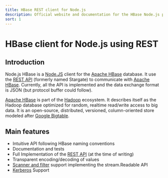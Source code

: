 ```yaml
---
title: HBase REST client for Node.js
description: Official website and documentation for the HBase Node.js package
sort: 1
---
```


# HBase client for Node.js using REST

## Introduction

Node.js HBase is a [Node.JS](https://nodejs.org/) client for the [Apache HBase](https://hbase.apache.org/) database. It use the [REST API](https://hbase.apache.org/book.html#_rest) (formerly named Stargate) to communicate with [Apache HBase](https://hbase.apache.org/). Currently, all the API is implemented and the data exchange format is JSON (but protocol buffer could follow).

[Apache HBase](https://hbase.apache.org/) is part of the [Hadoop](https://hadoop.apache.org/) ecosystem. It describes itself as the Hadoop database optimized for random, realtime read/write access to big data. It is an open-source, distributed, versioned, column-oriented store modeled after [Google Bigtable](http://research.google.com/archive/bigtable.html).

## Main features

* Intuitive API following HBase naming conventions
* Documentation and tests
* Full Implementation of the [REST API](https://hbase.apache.org/book.html#_rest) (at the time of writing)
* Transparent encoding/decoding of values
* [Scanner and filter](/api/scanner/) support implementing the stream.Readable API
* [Kerberos](https://en.wikipedia.org/wiki/Kerberos_(protocol)) Support
